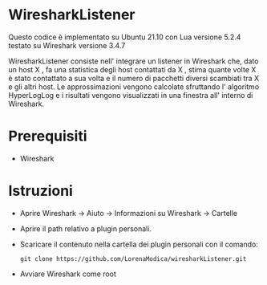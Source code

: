 # WiresharkListener
Questo codice è implementato su Ubuntu 21.10 con Lua versione 5.2.4 testato su Wireshark versione 3.4.7 

WiresharkListener consiste nell' integrare un listener in Wireshark che, dato un host X , fa una statistica degli host contattati da X , stima quante volte X è stato contattato a sua volta e il numero di pacchetti diversi scambiati tra X e gli altri host.
Le approssimazioni vengono calcolate sfruttando l' algoritmo HyperLogLog e i risultati vengono visualizzati in una finestra all' interno di Wireshark.

# Prerequisiti

* Wireshark

# Istruzioni

* Aprire Wireshark -> Aiuto -> Informazioni su Wireshark -> Cartelle
* Aprire il path relativo a plugin personali.
* Scaricare il contenuto nella cartella dei plugin personali con il comando: 
  
  ```
  git clone https://github.com/LorenaModica/wiresharkListener.git
  
  ```
* Avviare Wireshark come root

